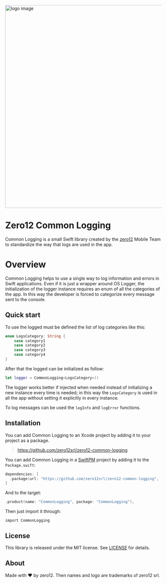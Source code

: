 <img alt="logo image" src="https://s3.eu-west-1.amazonaws.com/it.zero12.common-libraries/zero12-common-logging.jpg" width="653"/>

# Zero12 Common Logging

Common Logging is a small Swift library created by the [zero12](https://www.zero12.it/) Mobile Team to
standardize the way that logs are used in the app.

# Overview

Common Logging helps to use a single way to log information and errors in Swift applications. Even if
it is just a wrapper around OS Logger, the initialization of the logger instance requires an
enum of all the categories of the app. In this way the developer is forced to categorize every
message sent to the console.

## Quick start

To use the logged must be defined the list of log categories like this:
``` swift
enum LogsCategory: String {
    case category1
    case category2
    case category3
    case category4
}
```

After that the logged can be initialized as follow:
``` swift
let logger = CommonLogging<LogsCategory>()
```

The logger works better if injected when needed instead of initializing a new instance every
time is needed; in this way the `LogsCategory` is used in all the app without setting it
explicitly in every instance.

To log messages can be used the `logInfo` and `logError` functions.

## Installation

You can add Common Logging to an Xcode project by adding it to your project as a package.

> https://github.com/zero12srl/zero12-common-logging

You can add Common Logging in a [SwiftPM](https://swift.org/package-manager/) project by adding
it to the `Package.swift`:

``` swift
dependencies: [
  .package(url: "https://github.com/zero12srl/zero12-common-logging", .upToNextMajor(from: "1.0.0"))
]
```

And to the target:
``` swift
.product(name: "CommonLogging", package: "CommonLogging"),
```

Then just import it through:
```
import CommonLogging
```

## License

This library is released under the MIT license. See [LICENSE](LICENSE) for details.

## About

Made with ❤️ by zero12. 
Then names and logo are trademarks of zero12 srl.
